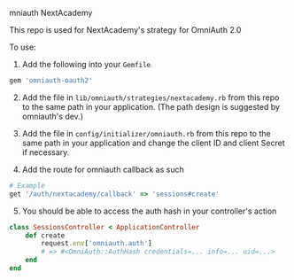 mniauth NextAcademy

This repo is used for NextAcademy's strategy for OmniAuth 2.0

To use:

1. Add the following into your `Gemfile`
```ruby
gem 'omniauth-oauth2'
```

2. Add the file in `lib/omniauth/strategies/nextacademy.rb` from this repo to the same path in your application. (The path design is suggested by omniauth's dev.)


3. Add the file in `config/initializer/omniauth.rb` from this repo to the same path in your application and change the client ID and client Secret if necessary.



4. Add the route for omniauth callback as such
```ruby
# Example
get '/auth/nextacademy/callback' => 'sessions#create'
```

5. You should be able to access the auth hash in your controller's action
```ruby
class SessionsController < ApplicationController
	def create
    	request.env['omniauth.auth'] 
        # => #<OmniAuth::AuthHash credentials=... info=... uid=...>
    end
end
```



